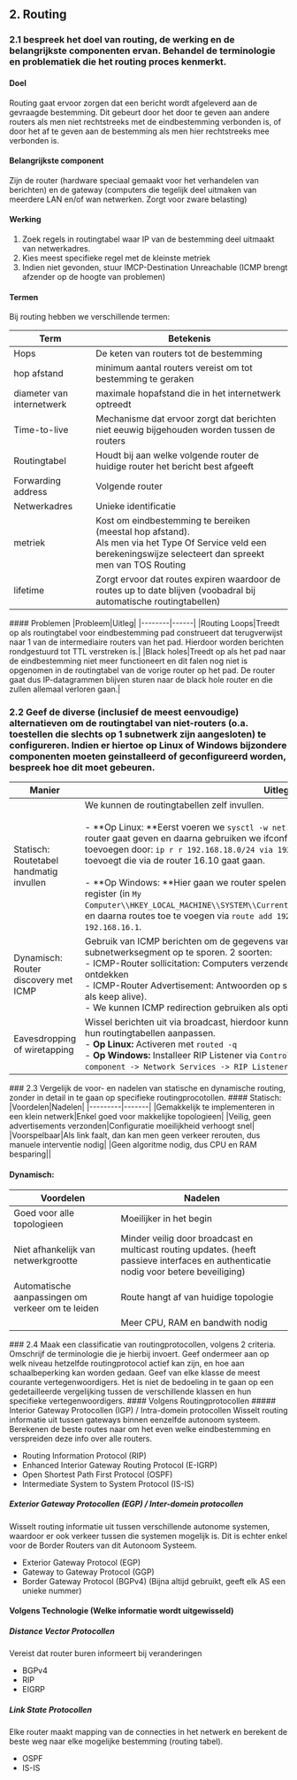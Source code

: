## 2. Routing
### 2.1 bespreek het doel van routing, de werking en de belangrijkste componenten ervan. Behandel de terminologie en problematiek die het routing proces kenmerkt.
#### Doel
Routing gaat ervoor zorgen dat een bericht wordt afgeleverd aan de gevraagde bestemming. Dit gebeurt door het door te geven aan andere routers als men niet rechtstreeks met de eindbestemming verbonden is, of door het af te geven aan de bestemming als men hier rechtstreeks mee verbonden is.

#### Belangrijkste component
Zijn de router (hardware speciaal gemaakt voor het verhandelen van berichten) en de gateway (computers die tegelijk deel uitmaken van meerdere LAN en/of wan netwerken. Zorgt voor zware belasting)

#### Werking
1. Zoek regels in routingtabel waar IP van de bestemming deel uitmaakt van netwerkadres.
2. Kies meest specifieke regel met de kleinste metriek
3. Indien niet gevonden, stuur IMCP-Destination Unreachable (ICMP brengt afzender op de hoogte van problemen)

#### Termen
Bij routing hebben we verschillende termen:

|Term|Betekenis|
|----|---------|
|Hops|De keten van routers tot de bestemming|
|hop afstand|minimum aantal routers vereist om tot bestemming te geraken|
|diameter van internetwerk|maximale hopafstand die in het internetwerk optreedt|
|Time-to-live|Mechanisme dat ervoor zorgt dat berichten niet eeuwig bijgehouden worden tussen de routers|
|Routingtabel|Houdt bij aan welke volgende router de huidige router het bericht best afgeeft|
|Forwarding address|Volgende router|
|Netwerkadres|Unieke identificatie|
|metriek|Kost om eindbestemming te bereiken (meestal hop afstand).<br />Als men via het Type Of Service veld een berekeningswijze selecteert dan spreekt men van TOS Routing|
|lifetime|Zorgt ervoor dat routes expiren waardoor de routes up to date blijven (voobadral bij automatische routingtabellen)|

<p style="page-break-after:always;"></p>
#### Problemen
|Probleem|Uitleg|
|--------|------|
|Routing Loops|Treedt op als routingtabel voor eindbestemming pad construeert dat terugverwijst naar 1 van de intermediaire routers van het pad. Hierdoor worden berichten rondgestuurd tot TTL verstreken is.|
|Black holes|Treedt op als het pad naar de eindbestemming niet meer functioneert en dit falen nog niet is opgenomen in de routingtabel van de vorige router op het pad. De router gaat dus IP-datagrammen blijven sturen naar de black hole router en die zullen allemaal verloren gaan.|

### 2.2 Geef de diverse (inclusief de meest eenvoudige) alternatieven om de routingtabel van niet-routers (o.a. toestellen die slechts op 1 subnetwerk zijn aangesloten) te configureren. Indien er hiertoe op Linux of Windows bijzondere componenten moeten geinstalleerd of geconfigureerd worden, bespreek hoe dit moet gebeuren.
|Manier|Uitleg|
|------|------|
|Statisch: Routetabel handmatig invullen|We kunnen de routingtabellen zelf invullen.<br /><br />- **Op Linux: **Eerst voeren we `sysctl -w net.ipv4.ip_forward=1` uit wat ons de rol van router gaat geven en daarna gebruiken we ifconfig, zo kunnen we bijvoorbeeld routes toevoegen door: `ip r r 192.168.18.0/24 via 192.168.16.10` te gebruiken wat een route toevoegt die via de router 16.10 gaat gaan.<br /><br />- **Op Windows: **Hier gaan we router spelen door *IPEnableRouter* op 1 te zetten in het register (in `My Computer\\HKEY_LOCAL_MACHINE\\SYSTEM\\CurrentControlSet\\Services\\Tcipip\Parameters`) en daarna routes toe te voegen via `route add 192.168.17.0 mask 255.255.255.0 192.168.16.1`.|
|Dynamisch: Router discovery met ICMP|Gebruik van ICMP berichten om de gegevens van een standaardgateway op een subnetwerksegment op te sporen. 2 soorten: <br />- ICMP-Router sollicitation: Computers verzenden bericht naar 224.0.0.2 om de routers te ontdekken<br />- ICMP-Router Advertisement: Antwoorden op sollicitation (en periodiek om de 7 minuten als keep alive).<br />- We kunnen ICMP redirection gebruiken als optimalisatie.|
|Eavesdropping of wiretapping|Wissel berichten uit via broadcast, hierdoor kunnen werkposten passief meeluisteren en hun routingtabellen aanpassen.<br />- **Op Linux:** Activeren met `routed -q`<br />- **Op Windows:** Installeer RIP Listener via `Control Panel -> Add or remove windows component -> Network Services -> RIP Listener`. (Er wordt enkel naar RIPv1 geluisterd).|

<p style="page-break-after:always;"></p>
### 2.3 Vergelijk de voor- en nadelen van statische en dynamische routing, zonder in detail in te gaan op specifieke routingprocotollen.
#### Statisch: 
|Voordelen|Nadelen|
|---------|-------|
|Gemakkelijk te implementeren in een klein netwerk|Enkel goed voor makkelijke topologieen|
|Veilig, geen advertisements verzonden|Configuratie moeilijkheid verhoogt snel|
|Voorspelbaar|Als link faalt, dan kan men geen verkeer rerouten, dus manuele interventie nodig|
|Geen algoritme nodig, dus CPU en RAM besparing||

#### Dynamisch:
|Voordelen|Nadelen|
|---------|-------|
|Goed voor alle topologieen|Moeilijker in het begin|
|Niet afhankelijk van netwerkgrootte|Minder veilig door broadcast en multicast routing updates. (heeft passieve interfaces en authenticatie nodig voor betere beveiliging)|
|Automatische aanpassingen om verkeer om te leiden|Route hangt af van huidige topologie|
||Meer CPU, RAM en bandwith nodig|

<p style="page-break-after:always;"></p>
### 2.4 Maak een classificatie van routingprotocollen, volgens 2 criteria. Omschrijf de terminologie die je hierbij invoert. Geef ondermeer aan op welk niveau hetzelfde routingprotocol actief kan zijn, en hoe aan schaalbeperking kan worden gedaan. Geef van elke klasse de meest courante vertegenwoordigers. Het is niet de bedoeling in te gaan op een gedetailleerde vergelijking tussen de verschillende klassen en hun specifieke vertegenwoordigers.
#### Volgens Routingprotocollen
##### Interior Gateway Protocollen (IGP) / Intra-domein protocollen
Wisselt routing informatie uit tussen gateways binnen eenzelfde autonoom systeem. Berekenen de beste routes naar om het even welke eindbestemming en verspreiden deze info over alle routers.

* Routing Information Protocol (RIP)
* Enhanced Interior Gateway Routing Protocol (E-IGRP)
* Open Shortest Path First Protocol (OSPF)
* Intermediate System to System Protocol (IS-IS)

##### Exterior Gateway Protocollen (EGP) / Inter-domein protocollen
Wisselt routing informatie uit tussen verschillende autonome systemen, waardoor er ook verkeer tussen die systemen mogelijk is. Dit is echter enkel voor de Border Routers van dit Autonoom Systeem.

* Exterior Gateway Protocol (EGP)
* Gateway to Gateway Protocol (GGP)
* Border Gateway Protocol (BGPv4) (Bijna altijd gebruikt, geeft elk AS een unieke nummer)

#### Volgens Technologie (Welke informatie wordt uitgewisseld)
##### Distance Vector Protocollen
Vereist dat router buren informeert bij veranderingen

* BGPv4
* RIP
* EIGRP

##### Link State Protocollen
Elke router maakt mapping van de connecties in het netwerk en berekent de beste weg naar elke mogelijke bestemming (routing tabel).

* OSPF
* IS-IS